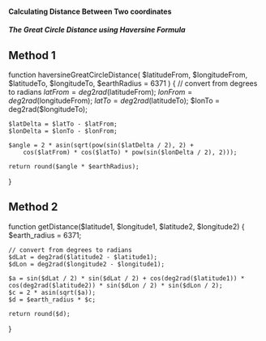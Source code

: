 #### Calculating Distance Between Two coordinates

##### The Great Circle Distance using Haversine Formula

## Method 1

function haversineGreatCircleDistance(
$latitudeFrom,
    $longitudeFrom,
$latitudeTo,
    $longitudeTo,
$earthRadius = 6371
) {
    // convert from degrees to radians
    $latFrom = deg2rad($latitudeFrom);
    $lonFrom = deg2rad($longitudeFrom);
    $latTo = deg2rad($latitudeTo);
    $lonTo = deg2rad(\$longitudeTo);

    $latDelta = $latTo - $latFrom;
    $lonDelta = $lonTo - $lonFrom;

    $angle = 2 * asin(sqrt(pow(sin($latDelta / 2), 2) +
        cos($latFrom) * cos($latTo) * pow(sin($lonDelta / 2), 2)));

    return round($angle * $earthRadius);

}

## Method 2

function getDistance($latitude1, $longitude1, $latitude2, $longitude2)
{
\$earth_radius = 6371;

    // convert from degrees to radians
    $dLat = deg2rad($latitude2 - $latitude1);
    $dLon = deg2rad($longitude2 - $longitude1);

    $a = sin($dLat / 2) * sin($dLat / 2) + cos(deg2rad($latitude1)) * cos(deg2rad($latitude2)) * sin($dLon / 2) * sin($dLon / 2);
    $c = 2 * asin(sqrt($a));
    $d = $earth_radius * $c;

    return round($d);

}
